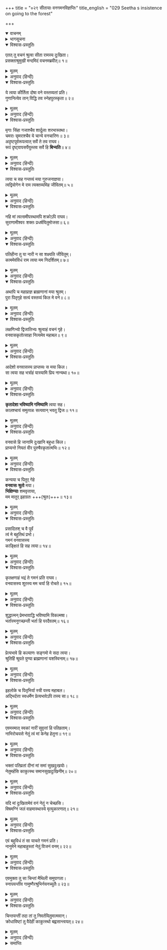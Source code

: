 +++
title = "०२९ सीतायाः वनगमनविज्ञप्तिः"
title_english = "029 Seetha s insistence on going to the forest"

+++
<details open><summary>वाचनम्</summary>
<div caption="श्रीराम-हरिसीताराममूर्ति-घनपाठिभ्यां वचनम्" class="audioEmbed" src="https://archive.org/download/Ramayana-recitation-Sriram-harisItArAmamUrti-Ghanapaati-v2/Kanda_2/Kanda_2_AYK-029-Sita_Vanagamana_Vignapthihi.mp3"></div>
</details>

<details><summary>भागसूचना</summary>

29. सीताका श्रीरामके समक्ष उनके साथ अपने वनगमनका औचित्य बताना
</details>

<details open><summary>विश्वास-प्रस्तुतिः</summary>

एतत् तु वचनं श्रुत्वा सीता रामस्य दुःखिता।  
प्रसक्ताश्रुमुखी मन्दमिदं वचनमब्रवीत्॥ १॥
</details>

<details><summary>मूलम्</summary>

एतत् तु वचनं श्रुत्वा सीता रामस्य दुःखिता।  
प्रसक्ताश्रुमुखी मन्दमिदं वचनमब्रवीत्॥ १॥
</details>

<details><summary>अनुवाद (हिन्दी)</summary>

श्रीरामचन्द्रजीकी यह बात सुनकर सीताको बड़ा दुःख हुआ, उनके मुखपर आँसुओंकी धारा बह चली और वे धीरे-धीरे इस प्रकार कहने लगीं—॥ १॥
</details>

<details open><summary>विश्वास-प्रस्तुतिः</summary>

ये त्वया कीर्तिता दोषा वने वस्तव्यतां प्रति।  
गुणानित्येव तान् विद्धि तव स्नेहपुरस्कृता॥ २॥
</details>

<details><summary>मूलम्</summary>

ये त्वया कीर्तिता दोषा वने वस्तव्यतां प्रति।  
गुणानित्येव तान् विद्धि तव स्नेहपुरस्कृता॥ २॥
</details>

<details><summary>अनुवाद (हिन्दी)</summary>

‘प्राणनाथ! आपने वनमें रहनेके जो-जो दोष बताये हैं, वे सब आपका स्नेह पाकर मेरे लिये गुणरूप हो जायँगे। इस बातको आप अच्छी तरह समझ लें॥
</details>

<details open><summary>विश्वास-प्रस्तुतिः</summary>

मृगाः सिंहा गजाश्चैव शार्दूलाः शरभास्तथा।  
चमराः सृमराश्चैव ये चान्ये वनचारिणः॥ ३॥  
अदृष्टपूर्वरूपत्वात् सर्वे ते तव राघव।  
रूपं दृष्ट्वापसर्पेयुस्तव सर्वे हि **बिभ्यति**॥ ४॥
</details>

<details><summary>मूलम्</summary>

मृगाः सिंहा गजाश्चैव शार्दूलाः शरभास्तथा।  
चमराः सृमराश्चैव ये चान्ये वनचारिणः॥ ३॥  
अदृष्टपूर्वरूपत्वात् सर्वे ते तव राघव।  
रूपं दृष्ट्वापसर्पेयुस्तव सर्वे हि बिभ्यति॥ ४॥
</details>

<details><summary>अनुवाद (हिन्दी)</summary>

‘रघुनन्दन! मृग, सिंह, हाथी, शेर, शरभ, चमरी गाय, नीलगाय तथा जो अन्य जंगली जीव हैं, वे सब-के-सब आपका रूप देखकर भाग जायँगे; क्योंकि ऐसा प्रभावशाली स्वरूप उन्होंने पहले कभी नहीं देखा होगा। आपसे तो सभी डरते हैं; फिर वे पशु क्यों नहीं डरेंगे?॥ ३-४॥
</details>

<details open><summary>विश्वास-प्रस्तुतिः</summary>

त्वया च सह गन्तव्यं मया गुरुजनाज्ञया।  
त्वद्वियोगेन मे राम त्यक्तव्यमिह जीवितम्॥ ५॥
</details>

<details><summary>मूलम्</summary>

त्वया च सह गन्तव्यं मया गुरुजनाज्ञया।  
त्वद्वियोगेन मे राम त्यक्तव्यमिह जीवितम्॥ ५॥
</details>

<details><summary>अनुवाद (हिन्दी)</summary>

‘श्रीराम! मुझे गुरुजनोंकी आज्ञासे निश्चय ही आपके साथ चलना है; क्योंकि आपका वियोग हो जानेपर मैं यहाँ अपने जीवनका परित्याग कर दूँगी॥ ५॥
</details>

<details open><summary>विश्वास-प्रस्तुतिः</summary>

नहि मां त्वत्समीपस्थामपि शक्रोऽपि राघव।  
सुराणामीश्वरः शक्तः प्रधर्षयितुमोजसा॥ ६॥
</details>

<details><summary>मूलम्</summary>

नहि मां त्वत्समीपस्थामपि शक्रोऽपि राघव।  
सुराणामीश्वरः शक्तः प्रधर्षयितुमोजसा॥ ६॥
</details>

<details><summary>अनुवाद (हिन्दी)</summary>

‘रघुनाथजी! आपके समीप रहनेपर देवताओंके राजा इन्द्र भी बलपूर्वक मेरा तिरस्कार नहीं कर सकते॥ ६॥
</details>

<details open><summary>विश्वास-प्रस्तुतिः</summary>

पतिहीना तु या नारी न सा शक्ष्यति जीवितुम्।  
काममेवंविधं राम त्वया मम निदर्शितम्॥ ७॥
</details>

<details><summary>मूलम्</summary>

पतिहीना तु या नारी न सा शक्ष्यति जीवितुम्।  
काममेवंविधं राम त्वया मम निदर्शितम्॥ ७॥
</details>

<details><summary>अनुवाद (हिन्दी)</summary>

‘श्रीराम! पतिव्रता स्त्री अपने पतिसे वियोग होनेपर जीवित नहीं रह सकेगी; ऐसी बात आपने भी मुझे भलीभाँति दर्शायी है॥ ७॥
</details>

<details open><summary>विश्वास-प्रस्तुतिः</summary>

अथापि च महाप्राज्ञ ब्राह्मणानां मया श्रुतम्।  
पुरा पितृगृहे सत्यं वस्तव्यं किल मे वने॥ ८॥
</details>

<details><summary>मूलम्</summary>

अथापि च महाप्राज्ञ ब्राह्मणानां मया श्रुतम्।  
पुरा पितृगृहे सत्यं वस्तव्यं किल मे वने॥ ८॥
</details>

<details><summary>अनुवाद (हिन्दी)</summary>

‘महाप्राज्ञ! यद्यपि वनमें दोष और दुःख ही भरे हैं, तथापि अपने पिताके घरपर रहते समय मैं ब्राह्मणोंके मुखसे पहले यह बात सुन चुकी हूँ कि ‘मुझे अवश्य ही वनमें रहना पड़ेगा’ यह बात मेरे जीवनमें सत्य होकर रहेगी॥ ८॥
</details>

<details open><summary>विश्वास-प्रस्तुतिः</summary>

लक्षणिभ्यो द्विजातिभ्यः श्रुत्वाहं वचनं गृहे।  
वनवासकृतोत्साहा नित्यमेव महाबल॥ ९॥
</details>

<details><summary>मूलम्</summary>

लक्षणिभ्यो द्विजातिभ्यः श्रुत्वाहं वचनं गृहे।  
वनवासकृतोत्साहा नित्यमेव महाबल॥ ९॥
</details>

<details><summary>अनुवाद (हिन्दी)</summary>

‘महाबली वीर! हस्तरेखा देखकर भविष्यकी बातें जान लेनेवाले ब्राह्मणोंके मुखसे अपने घरपर ऐसी बात सुनकर मैं सदा ही वनवासके लिये उत्साहित रहती हूँ॥
</details>

<details open><summary>विश्वास-प्रस्तुतिः</summary>

आदेशो वनवासस्य प्राप्तव्यः स मया किल।  
सा त्वया सह भर्त्राहं यास्यामि प्रिय नान्यथा॥ १०॥
</details>

<details><summary>मूलम्</summary>

आदेशो वनवासस्य प्राप्तव्यः स मया किल।  
सा त्वया सह भर्त्राहं यास्यामि प्रिय नान्यथा॥ १०॥
</details>

<details><summary>अनुवाद (हिन्दी)</summary>

‘प्रियतम! ब्राह्मणसे ज्ञात हुआ वनमें रहनेका आदेश एक-न-एक दिन मुझे पूरा करना ही पड़ेगा, यह किसी तरह पलट नहीं सकता। अतः मैं अपने स्वामी आपके साथ वनमें अवश्य चलूँगी॥ १०॥
</details>

<details open><summary>विश्वास-प्रस्तुतिः</summary>

**कृतादेशा भविष्यामि गमिष्यामि** त्वया सह।  
कालश्चायं समुत्पन्नः सत्यवान् भवतु द्विजः॥ ११॥
</details>

<details><summary>मूलम्</summary>

कृतादेशा भविष्यामि गमिष्यामि त्वया सह।  
कालश्चायं समुत्पन्नः सत्यवान् भवतु द्विजः॥ ११॥
</details>

<details><summary>अनुवाद (हिन्दी)</summary>

‘ऐसा होनेसे मैं उस भाग्यके विधानको भोग लूँगी। उसके लिये यह समय आ गया है, अतः आपके साथ मुझे चलना ही है; इससे उस ब्राह्मणकी बात भी सच्ची हो जायगी॥ ११॥
</details>

<details open><summary>विश्वास-प्रस्तुतिः</summary>

वनवासे हि जानामि दुःखानि बहुधा किल।  
प्राप्यन्ते नियतं वीर पुरुषैरकृतात्मभिः॥ १२॥
</details>

<details><summary>मूलम्</summary>

वनवासे हि जानामि दुःखानि बहुधा किल।  
प्राप्यन्ते नियतं वीर पुरुषैरकृतात्मभिः॥ १२॥
</details>

<details><summary>अनुवाद (हिन्दी)</summary>

‘वीर! मैं जानती हूँ कि वनवासमें अवश्य ही बहुत-से दुःख प्राप्त होते हैं; परंतु वे उन्हींको दुःख जान पड़ते हैं, जिनकी इन्द्रियाँ और मन अपने वशमें नहीं हैं॥ १२॥
</details>

<details open><summary>विश्वास-प्रस्तुतिः</summary>

कन्यया च पितुर् गेहे  
**वनवासः श्रुतो** मया।  
**भिक्षिण्याः** शमवृत्ताया,  
मम मातुर् इहाग्रतः +++(श्रुतः)+++॥ १३॥
</details>

<details><summary>मूलम्</summary>

कन्यया च पितुर्गेहे वनवासः श्रुतो मया।  
भिक्षिण्याः शमवृत्ताया मम मातुरिहाग्रतः॥ १३॥
</details>

<details><summary>अनुवाद (हिन्दी)</summary>

‘पिताके घरपर कुमारी अवस्थामें एक शान्तिपरायणा भिक्षुकीके मुखसे भी मैंने अपने वनवासकी बात सुनी थी। उसने मेरी माताके सामने ही ऐसी बात कही थी॥
</details>

<details open><summary>विश्वास-प्रस्तुतिः</summary>

प्रसादितश् च वै पूर्वं  
त्वं मे बहुतिथं प्रभो।  
गमनं वनवासस्य  
काङ्क्षितं हि सह त्वया॥ १४॥
</details>

<details><summary>मूलम्</summary>

प्रसादितश्च वै पूर्वं त्वं मे बहुतिथं प्रभो।  
गमनं वनवासस्य काङ्क्षितं हि सह त्वया॥ १४॥
</details>

<details><summary>अनुवाद (हिन्दी)</summary>

‘प्रभो! यहाँ आनेपर भी मैंने पहले ही कई बार आपसे कुछ कालतक वनमें रहनेके लिये प्रार्थना की थी और आपको राजी भी कर लिया था। इससे आप निश्चितरूपसे जान लें कि आपके साथ वनको चलना मुझे पहलेसे ही अभीष्ट है॥ १४॥
</details>

<details open><summary>विश्वास-प्रस्तुतिः</summary>

कृतक्षणाहं भद्रं ते गमनं प्रति राघव।  
वनवासस्य शूरस्य मम चर्या हि रोचते॥ १५॥
</details>

<details><summary>मूलम्</summary>

कृतक्षणाहं भद्रं ते गमनं प्रति राघव।  
वनवासस्य शूरस्य मम चर्या हि रोचते॥ १५॥
</details>

<details><summary>अनुवाद (हिन्दी)</summary>

‘रघुनन्दन! आपका भला हो। मैं वहाँ चलनेके लिये पहलेसे ही आपकी अनुमति प्राप्त कर चुकी हूँ। अपने शूरवीर वनवासी पतिकी सेवा करना मेरे लिये अधिक रुचिकर है॥ १५॥
</details>

<details open><summary>विश्वास-प्रस्तुतिः</summary>

शुद्धात्मन् प्रेमभावाद्धि भविष्यामि विकल्मषा।  
भर्तारमनुगच्छन्ती भर्ता हि परदैवतम्॥ १६॥
</details>

<details><summary>मूलम्</summary>

शुद्धात्मन् प्रेमभावाद्धि भविष्यामि विकल्मषा।  
भर्तारमनुगच्छन्ती भर्ता हि परदैवतम्॥ १६॥
</details>

<details><summary>अनुवाद (हिन्दी)</summary>

‘शुद्धात्मन्! आप मेरे स्वामी हैं, आपके पीछे प्रेमभावसे वनमें जानेपर मेरे पाप दूर हो जायँगे; क्योंकि स्वामी ही स्त्रीके लिये सबसे बड़ा देवता है॥ १६॥
</details>

<details open><summary>विश्वास-प्रस्तुतिः</summary>

प्रेत्यभावे हि कल्याणः सङ्गमो मे सदा त्वया।  
श्रुतिर्हि श्रूयते पुण्या ब्राह्मणानां यशस्विनाम्॥ १७॥
</details>

<details><summary>मूलम्</summary>

प्रेत्यभावे हि कल्याणः सङ्गमो मे सदा त्वया।  
श्रुतिर्हि श्रूयते पुण्या ब्राह्मणानां यशस्विनाम्॥ १७॥
</details>

<details><summary>अनुवाद (हिन्दी)</summary>

‘आपके अनुगमनसे परलोकमें भी मेरा कल्याण होगा और सदा आपके साथ मेरा संयोग बना रहेगा। इस विषयमें यशस्वी ब्राह्मणोंके मुखसे एक पवित्र श्रुति सुनी जाती है (जो इस प्रकार है—)॥ १७॥
</details>

<details open><summary>विश्वास-प्रस्तुतिः</summary>

इहलोके च पितृभिर्या स्त्री यस्य महाबल।  
अद्भिर्दत्ता स्वधर्मेण प्रेत्यभावेऽपि तस्य सा॥ १८॥
</details>

<details><summary>मूलम्</summary>

इहलोके च पितृभिर्या स्त्री यस्य महाबल।  
अद्भिर्दत्ता स्वधर्मेण प्रेत्यभावेऽपि तस्य सा॥ १८॥
</details>

<details><summary>अनुवाद (हिन्दी)</summary>

‘महाबली वीर! इस लोकमें पिता आदिके द्वारा जो कन्या जिस पुरुषको अपने धर्मके अनुसार जलसे संकल्प करके दे दी जाती है, वह मरनेके बाद परलोकमें भी उसीकी स्त्री होती है॥ १८॥
</details>

<details open><summary>विश्वास-प्रस्तुतिः</summary>

एवमस्मात् स्वकां नारीं सुवृत्तां हि पतिव्रताम्।  
नाभिरोचयसे नेतुं त्वं मां केनेह हेतुना॥ १९॥
</details>

<details><summary>मूलम्</summary>

एवमस्मात् स्वकां नारीं सुवृत्तां हि पतिव्रताम्।  
नाभिरोचयसे नेतुं त्वं मां केनेह हेतुना॥ १९॥
</details>

<details><summary>अनुवाद (हिन्दी)</summary>

‘मैं आपकी धर्मपत्नी हूँ, उत्तम व्रतका पालन करनेवाली और पतिव्रता हूँ, फिर क्या कारण है कि आप मुझे यहाँसे अपने साथ ले चलना नहीं चाहते हैं॥ १९॥
</details>

<details open><summary>विश्वास-प्रस्तुतिः</summary>

भक्तां पतिव्रतां दीनां मां समां सुखदुःखयोः।  
नेतुमर्हसि काकुत्स्थ समानसुखदुःखिनीम्॥ २०॥
</details>

<details><summary>मूलम्</summary>

भक्तां पतिव्रतां दीनां मां समां सुखदुःखयोः।  
नेतुमर्हसि काकुत्स्थ समानसुखदुःखिनीम्॥ २०॥
</details>

<details><summary>अनुवाद (हिन्दी)</summary>

‘ककुत्स्थकुलभूषण! मैं आपकी भक्त हूँ, पातिव्रत्यका पालन करती हूँ, आपके बिछोहके भयसे दीन हो रही हूँ तथा आपके सुख-दुःखमें समानरूपसे हाथ बँटानेवाली हूँ। मुझे सुख मिले या दुःख, मैं दोनों अवस्थाओंमें सम रहूँगी—हर्ष या शोकके वशीभूत नहीं होऊँगी। अतः आप अवश्य ही मुझे साथ ले चलनेकी कृपा करें॥ २०॥
</details>

<details open><summary>विश्वास-प्रस्तुतिः</summary>

यदि मां दुःखितामेवं वनं नेतुं न चेच्छसि।  
विषमग्निं जलं वाहमास्थास्ये मृत्युकारणात्॥ २१॥
</details>

<details><summary>मूलम्</summary>

यदि मां दुःखितामेवं वनं नेतुं न चेच्छसि।  
विषमग्निं जलं वाहमास्थास्ये मृत्युकारणात्॥ २१॥
</details>

<details><summary>अनुवाद (हिन्दी)</summary>

‘यदि आप इस प्रकार दुःखमें पड़ी हुई मुझ सेविकाको अपने साथ वनमें ले जाना नहीं चाहते हैं तो मैं मृत्युके लिये विष खा लूँगी, आगमें कूद पड़ूँगी अथवा जलमें डूब जाऊँगी’॥ २१॥
</details>

<details open><summary>विश्वास-प्रस्तुतिः</summary>

एवं बहुविधं तं सा याचते गमनं प्रति।  
नानुमेने महाबाहुस्तां नेतुं विजनं वनम्॥ २२॥
</details>

<details><summary>मूलम्</summary>

एवं बहुविधं तं सा याचते गमनं प्रति।  
नानुमेने महाबाहुस्तां नेतुं विजनं वनम्॥ २२॥
</details>

<details><summary>अनुवाद (हिन्दी)</summary>

इस तरह अनेक प्रकारसे सीताजी वनमें जानेके लिये याचना कर रही थीं तथापि महाबाहु श्रीरामने उन्हें अपने साथ निर्जन वनमें ले जानेकी अनुमति नहीं दी॥
</details>

<details open><summary>विश्वास-प्रस्तुतिः</summary>

एवमुक्ता तु सा चिन्तां मैथिली समुपागता।  
स्नापयन्तीव गामुष्णैरश्रुभिर्नयनच्युतैः॥ २३॥
</details>

<details><summary>मूलम्</summary>

एवमुक्ता तु सा चिन्तां मैथिली समुपागता।  
स्नापयन्तीव गामुष्णैरश्रुभिर्नयनच्युतैः॥ २३॥
</details>

<details><summary>अनुवाद (हिन्दी)</summary>

इस प्रकार उनके अस्वीकार कर देनेपर मिथिलेशकुमारी सीताको बड़ी चिन्ता हुई और वे अपने नेत्रोंसे गरम-गरम आँसू बहाकर धरतीको भिगोने-सी लगीं॥ २३॥
</details>

<details open><summary>विश्वास-प्रस्तुतिः</summary>

चिन्तयन्तीं तदा तां तु निवर्तयितुमात्मवान्।  
क्रोधाविष्टां तु वैदेहीं काकुत्स्थो बह्वसान्त्वयत्॥ २४॥
</details>

<details><summary>मूलम्</summary>

चिन्तयन्तीं तदा तां तु निवर्तयितुमात्मवान्।  
क्रोधाविष्टां तु वैदेहीं काकुत्स्थो बह्वसान्त्वयत्॥ २४॥
</details>

<details><summary>अनुवाद (हिन्दी)</summary>

उस समय विदेहनन्दिनी जानकीको चिन्तित और कुपित देख मनको वशमें रखनेवाले श्रीरामचन्द्रजीने उन्हें वनवासके विचारसे निवृत्त करनेके लिये भाँति-भाँतिकी बातें कहकर समझाया॥ २४॥
</details>

<details><summary>समाप्तिः</summary>

इत्यार्षे श्रीमद्रामायणे वाल्मीकीये आदिकाव्येऽयोध्याकाण्डे एकोनत्रिंशः सर्गः॥ २९॥  
इस प्रकार श्रीवाल्मीकिनिर्मित आर्षरामायण आदिकाव्यके अयोध्याकाण्डमें उनतीसवाँ सर्ग पूरा हुआ॥ २९॥
</details>

